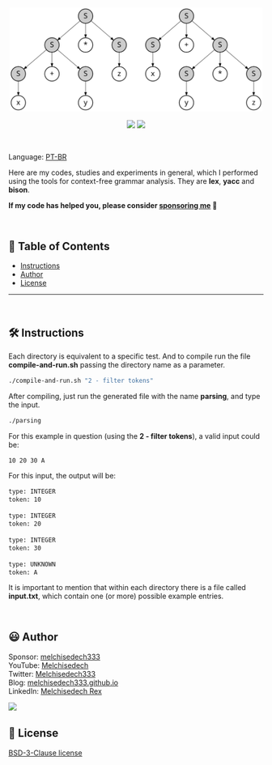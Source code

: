 <p align='center'>
    <img src="extras/images/Parse_Tree_Derivations.svg" width="500" >
</p>

<p align="center">
    <img src="https://img.shields.io/github/languages/count/melchisedech333/lex-yacc-experiments?style=for-the-badge" >
    <img src="https://img.shields.io/github/repo-size/melchisedech333/lex-yacc-experiments?style=for-the-badge" >
</p>

<br>

Language: <a href="readme-pt.md">PT-BR</a>

Here are my codes, studies and experiments in general, which I performed using the tools for context-free grammar analysis. They are <b>lex</b>, <b>yacc</b> and <b>bison</b>.

**If my code has helped you, please consider [sponsoring me](https://github.com/sponsors/melchisedech333) :blue_heart:** 

<br>

:bookmark_tabs: Table of Contents
-----
* [Instructions](#hammer_and_wrench-instructions)
* [Author](#smiley-author)
* [License](#scroll-license)
-----

<br>

:hammer_and_wrench: Instructions
---

Each directory is equivalent to a specific test. And to compile run the file <b>compile-and-run.sh</b> passing the directory name as a parameter.

```bash
./compile-and-run.sh "2 - filter tokens"
```

After compiling, just run the generated file with the name <b>parsing</b>, and type the input.

```bash
./parsing
```

For this example in question (using the <b>2 - filter tokens</b>), a valid input could be:

```
10 20 30 A
```

For this input, the output will be:

```
type: INTEGER
token: 10

type: INTEGER
token: 20

type: INTEGER
token: 30

type: UNKNOWN
token: A
```

It is important to mention that within each directory there is a file called <b>input.txt</b>, which contain one (or more) possible example entries.

<br>

:smiley: Author
---

Sponsor: [melchisedech333](https://github.com/sponsors/melchisedech333)<br>
YouTube: [Melchisedech](https://www.youtube.com/channel/UC4Sh4wxncr5arnydpUfWPKw)<br>
Twitter: [Melchisedech333](https://twitter.com/Melchisedech333)<br>
Blog: [melchisedech333.github.io](https://melchisedech333.github.io/)<br>
LinkedIn: [Melchisedech Rex](https://www.linkedin.com/in/melchisedech-rex-724152235/)

<img src="https://github.com/melchisedech333.png?size=200" height="100" />

<br>

:scroll: License
---

[ BSD-3-Clause license](./license)


